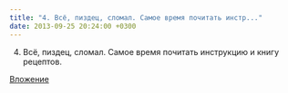 ```yaml
---
title: "4. Всё, пиздец, сломал. Самое время почитать инстр..."
date: 2013-09-25 20:24:00 +0300
---
```


4. Всё, пиздец, сломал. Самое время почитать инструкцию и книгу рецептов.

[Вложение](/assets/vk_photos/2/MjyqVPGG7JI.jpg)
